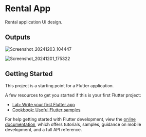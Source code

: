 # Rental App

Rental application UI design.

## Outputs

![Screenshot_20241203_104447](https://github.com/user-attachments/assets/db80a3ac-2bff-42e5-bf30-70ecdf52cb1e)

![Screenshot_20241201_175322](https://github.com/user-attachments/assets/5a280142-42ab-4ca5-9674-255361fd44c2)

## Getting Started

This project is a starting point for a Flutter application.

A few resources to get you started if this is your first Flutter project:

- [Lab: Write your first Flutter app](https://docs.flutter.dev/get-started/codelab)
- [Cookbook: Useful Flutter samples](https://docs.flutter.dev/cookbook)

For help getting started with Flutter development, view the
[online documentation](https://docs.flutter.dev/), which offers tutorials,
samples, guidance on mobile development, and a full API reference.
